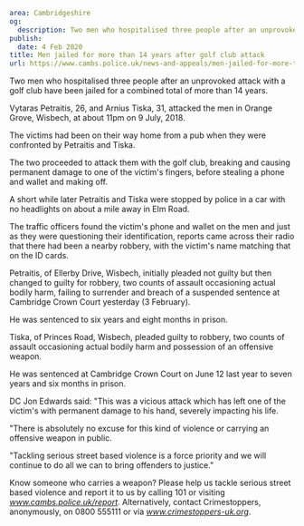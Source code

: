 ```yaml
area: Cambridgeshire
og:
  description: Two men who hospitalised three people after an unprovoked attack with a golf club have been jailed for a combined total of more than 14 years.
publish:
  date: 4 Feb 2020
title: Men jailed for more than 14 years after golf club attack
url: https://www.cambs.police.uk/news-and-appeals/men-jailed-for-more-than-14-years-after-golf-club-attack
```

Two men who hospitalised three people after an unprovoked attack with a golf club have been jailed for a combined total of more than 14 years.

Vytaras Petraitis, 26, and Arnius Tiska, 31, attacked the men in Orange Grove, Wisbech, at about 11pm on 9 July, 2018.

The victims had been on their way home from a pub when they were confronted by Petraitis and Tiska.

The two proceeded to attack them with the golf club, breaking and causing permanent damage to one of the victim's fingers, before stealing a phone and wallet and making off.

A short while later Petraitis and Tiska were stopped by police in a car with no headlights on about a mile away in Elm Road.

The traffic officers found the victim's phone and wallet on the men and just as they were questioning their identification, reports came across their radio that there had been a nearby robbery, with the victim's name matching that on the ID cards.

Petraitis, of Ellerby Drive, Wisbech, initially pleaded not guilty but then changed to guilty for robbery, two counts of assault occasioning actual bodily harm, failing to surrender and breach of a suspended sentence at Cambridge Crown Court yesterday (3 February).

He was sentenced to six years and eight months in prison.

Tiska, of Princes Road, Wisbech, pleaded guilty to robbery, two counts of assault occasioning actual bodily harm and possession of an offensive weapon.

He was sentenced at Cambridge Crown Court on June 12 last year to seven years and six months in prison.

DC Jon Edwards said: "This was a vicious attack which has left one of the victim's with permanent damage to his hand, severely impacting his life.

"There is absolutely no excuse for this kind of violence or carrying an offensive weapon in public.

"Tackling serious street based violence is a force priority and we will continue to do all we can to bring offenders to justice."

Know someone who carries a weapon? Please help us tackle serious street based violence and report it to us by calling 101 or visiting _www.cambs.police.uk/report_. Alternatively, contact Crimestoppers, anonymously, on 0800 555111 or via _www.crimestoppers-uk.org_.
